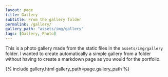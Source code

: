 ```yaml
---
layout: page
title: Gallery
subtitle: From the gallery folder
permalink: /gallery/
gallery_path: "assets/img/gallery"
tags: [Gallery, Photo]
---
```


This is a photo gallery made from the static files in the `assets/img/gallery` folder. 
I wanted to create automatically a simple gallery from a folder without having to create a markdown page as you would for the portfolio.


{% include gallery.html gallery_path=page.gallery_path %}